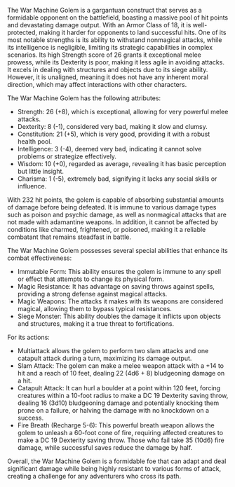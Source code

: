 The War Machine Golem is a gargantuan construct that serves as a formidable opponent on the battlefield, boasting a massive pool of hit points and devastating damage output. With an Armor Class of 18, it is well-protected, making it harder for opponents to land successful hits. One of its most notable strengths is its ability to withstand nonmagical attacks, while its intelligence is negligible, limiting its strategic capabilities in complex scenarios. Its high Strength score of 26 grants it exceptional melee prowess, while its Dexterity is poor, making it less agile in avoiding attacks. It excels in dealing with structures and objects due to its siege ability. However, it is unaligned, meaning it does not have any inherent moral direction, which may affect interactions with other characters. 

The War Machine Golem has the following attributes: 
- Strength: 26 (+8), which is exceptional, allowing for very powerful melee attacks.
- Dexterity: 8 (-1), considered very bad, making it slow and clumsy.
- Constitution: 21 (+5), which is very good, providing it with a robust health pool.
- Intelligence: 3 (-4), deemed very bad, indicating it cannot solve problems or strategize effectively.
- Wisdom: 10 (+0), regarded as average, revealing it has basic perception but little insight.
- Charisma: 1 (-5), extremely bad, signifying it lacks any social skills or influence.

With 232 hit points, the golem is capable of absorbing substantial amounts of damage before being defeated. It is immune to various damage types such as poison and psychic damage, as well as nonmagical attacks that are not made with adamantine weapons. In addition, it cannot be affected by conditions like charmed, frightened, or poisoned, making it a reliable combatant that remains steadfast in battle.

The War Machine Golem possesses several special abilities that enhance its combat effectiveness:
- Immutable Form: This ability ensures the golem is immune to any spell or effect that attempts to change its physical form.
- Magic Resistance: It has advantage on saving throws against spells, providing a strong defense against magical attacks.
- Magic Weapons: The attacks it makes with its weapons are considered magical, allowing them to bypass typical resistances.
- Siege Monster: This ability doubles the damage it inflicts upon objects and structures, making it a true threat to fortifications.

For its actions:
- Multiattack allows the golem to perform two slam attacks and one catapult attack during a turn, maximizing its damage output.
- Slam Attack: The golem can make a melee weapon attack with a +14 to hit and a reach of 10 feet, dealing 22 (4d6 + 8) bludgeoning damage on a hit.
- Catapult Attack: It can hurl a boulder at a point within 120 feet, forcing creatures within a 10-foot radius to make a DC 19 Dexterity saving throw, dealing 16 (3d10) bludgeoning damage and potentially knocking them prone on a failure, or halving the damage with no knockdown on a success.
- Fire Breath (Recharge 5-6): This powerful breath weapon allows the golem to unleash a 60-foot cone of fire, requiring affected creatures to make a DC 19 Dexterity saving throw. Those who fail take 35 (10d6) fire damage, while successful saves reduce the damage by half. 

Overall, the War Machine Golem is a formidable foe that can adapt and deal significant damage while being highly resistant to various forms of attack, creating a challenge for any adventurers who cross its path.